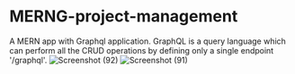 # MERNG-project-management
A MERN app with Graphql application. 
GraphQL is a query language which can perform all the CRUD operations by defining only a single endpoint '/graphql'.
![Screenshot (92)](https://user-images.githubusercontent.com/71880450/179359292-6475f78e-cedf-46b8-9c8c-124a7df14874.png)
![Screenshot (91)](https://user-images.githubusercontent.com/71880450/179359295-ce0af4c6-fdce-494a-84c8-b2060b58f7c0.png)
